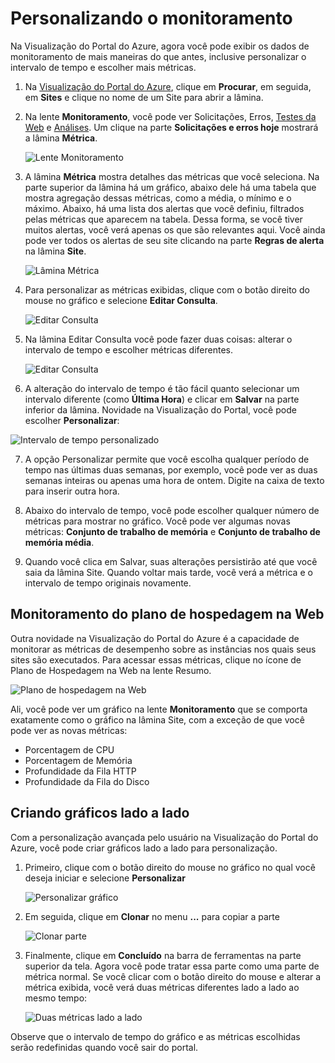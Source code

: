 <properties title="Como personalizar o monitoramento" pageTitle="Como personalizar o monitoramento" description="Saiba como personalizar os gráficos de monitoramento no Azure." authors="stepsic"  />

# Personalizando o monitoramento

Na Visualização do Portal do Azure, agora você pode exibir os dados de monitoramento de mais maneiras do que antes, inclusive personalizar o intervalo de tempo e escolher mais métricas.

1. Na [Visualização do Portal do Azure](https://portal.azure.com/), clique em **Procurar**, em seguida, em **Sites** e clique no nome de um Site para abrir a lâmina.

2. Na lente **Monitoramento**, você pode ver Solicitações, Erros, [Testes da Web](http://go.microsoft.com/fwlink/?LinkID=394528&clcid=0x409) e [Análises](http://go.microsoft.com/fwlink/?LinkID=394529&clcid=0x409). Um clique na parte **Solicitações e erros hoje** mostrará a lâmina **Métrica**.

   ![Lente Monitoramento](./media/insights-how-to-customize-monitoring/Insights_MonitoringChart.png)

3. A lâmina **Métrica** mostra detalhes das métricas que você seleciona. Na parte superior da lâmina há um gráfico, abaixo dele há uma tabela que mostra agregação dessas métricas, como a média, o mínimo e o máximo. Abaixo, há uma lista dos alertas que você definiu, filtrados pelas métricas que aparecem na tabela. Dessa forma, se você tiver muitos alertas, você verá apenas os que são relevantes aqui. Você ainda pode ver todos os alertas de seu site clicando na parte **Regras de alerta** na lâmina **Site**.

   ![Lâmina Métrica](./media/insights-how-to-customize-monitoring/Insights_MetricBlade.png)

4. Para personalizar as métricas exibidas, clique com o botão direito do mouse no gráfico e selecione **Editar Consulta**. 

   ![Editar Consulta](./media/insights-how-to-customize-monitoring/Insights_MetricMenu.png)

5. Na lâmina Editar Consulta você pode fazer duas coisas: alterar o intervalo de tempo e escolher métricas diferentes.

   ![Editar Consulta](./media/insights-how-to-customize-monitoring/Insights_EditQuery.png)

6. A alteração do intervalo de tempo é tão fácil quanto selecionar um intervalo diferente (como **Última Hora**) e clicar em **Salvar** na parte inferior da lâmina. Novidade na Visualização do Portal, você pode escolher **Personalizar**:

  ![Intervalo de tempo personalizado](./media/insights-how-to-customize-monitoring/Insights_CustomTime.png)
   
7. A opção Personalizar permite que você escolha qualquer período de tempo nas últimas duas semanas, por exemplo, você pode ver as duas semanas inteiras ou apenas uma hora de ontem. Digite na caixa de texto para inserir outra hora.

8. Abaixo do intervalo de tempo, você pode escolher qualquer número de métricas para mostrar no gráfico. Você pode ver algumas novas métricas: **Conjunto de trabalho de memória** e **Conjunto de trabalho de memória média**.

9. Quando você clica em Salvar, suas alterações persistirão até que você saia da lâmina Site. Quando voltar mais tarde, você verá a métrica e o intervalo de tempo originais novamente.

## Monitoramento do plano de hospedagem na Web

Outra novidade na Visualização do Portal do Azure é a capacidade de monitorar as métricas de desempenho sobre as instâncias nos quais seus sites são executados. Para acessar essas métricas, clique no ícone de Plano de Hospedagem na Web na lente Resumo.

   ![Plano de hospedagem na Web](./media/insights-how-to-customize-monitoring/Insights_WHPSelect.png)
   
Ali, você pode ver um gráfico na lente **Monitoramento** que se comporta exatamente como o gráfico na lâmina Site, com a exceção de que você pode ver as novas métricas:
- Porcentagem de CPU
- Porcentagem de Memória
- Profundidade da Fila HTTP
- Profundidade da Fila do Disco

## Criando gráficos lado a lado

Com a personalização avançada pelo usuário na Visualização do Portal do Azure, você pode criar gráficos lado a lado para personalização.

1. Primeiro, clique com o botão direito do mouse no gráfico no qual você deseja iniciar e selecione **Personalizar**

   ![Personalizar gráfico](./media/insights-how-to-customize-monitoring/Insights_Customize.png)

2. Em seguida, clique em **Clonar** no menu **...** para copiar a parte

   ![Clonar parte](./media/insights-how-to-customize-monitoring/Insights_ClonePart.png)

3. Finalmente, clique em **Concluído** na barra de ferramentas na parte superior da tela. Agora você pode tratar essa parte como uma parte de métrica normal. Se você clicar com o botão direito do mouse e alterar a métrica exibida, você verá duas métricas diferentes lado a lado ao mesmo tempo:

   ![Duas métricas lado a lado](./media/insights-how-to-customize-monitoring/Insights_SideBySide.png)
   
Observe que o intervalo de tempo do gráfico e as métricas escolhidas serão redefinidas quando você sair do portal.




